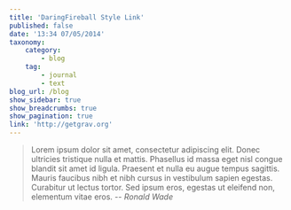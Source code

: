 ```yaml
---
title: 'DaringFireball Style Link'
published: false
date: '13:34 07/05/2014'
taxonomy:
    category:
        - blog
    tag:
        - journal
        - text
blog_url: /blog
show_sidebar: true
show_breadcrumbs: true
show_pagination: true
link: 'http://getgrav.org'
---
```


> Lorem ipsum dolor sit amet, consectetur adipiscing elit. Donec ultricies tristique nulla et mattis. Phasellus id massa eget nisl congue blandit sit amet id ligula. Praesent et nulla eu augue tempus sagittis. Mauris faucibus nibh et nibh cursus in vestibulum sapien egestas. Curabitur ut lectus tortor. Sed ipsum eros, egestas ut eleifend non, elementum vitae eros.
> -- <cite> Ronald Wade</cite>
